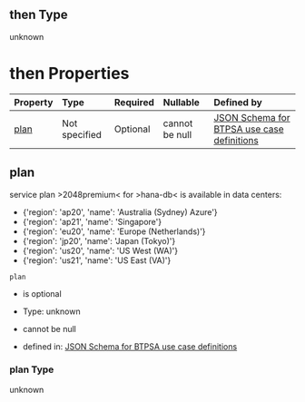 ## then Type

unknown

# then Properties

| Property      | Type          | Required | Nullable       | Defined by                                                                                                                                                                                                                                      |
| :------------ | :------------ | :------- | :------------- | :---------------------------------------------------------------------------------------------------------------------------------------------------------------------------------------------------------------------------------------------- |
| [plan](#plan) | Not specified | Optional | cannot be null | [JSON Schema for BTPSA use case definitions](btpsa-usecase-properties-services-items-allof-1-then-allof-44-then-allof-4-then-properties-plan.md "undefined#/properties/services/items/allOf/1/then/allOf/44/then/allOf/4/then/properties/plan") |

## plan

service plan >2048premium< for >hana-db< is available in data centers:

*   {'region': 'ap20', 'name': 'Australia (Sydney) Azure'}
*   {'region': 'ap21', 'name': 'Singapore'}
*   {'region': 'eu20', 'name': 'Europe (Netherlands)'}
*   {'region': 'jp20', 'name': 'Japan (Tokyo)'}
*   {'region': 'us20', 'name': 'US West (WA)'}
*   {'region': 'us21', 'name': 'US East (VA)'}

`plan`

*   is optional

*   Type: unknown

*   cannot be null

*   defined in: [JSON Schema for BTPSA use case definitions](btpsa-usecase-properties-services-items-allof-1-then-allof-44-then-allof-4-then-properties-plan.md "undefined#/properties/services/items/allOf/1/then/allOf/44/then/allOf/4/then/properties/plan")

### plan Type

unknown
